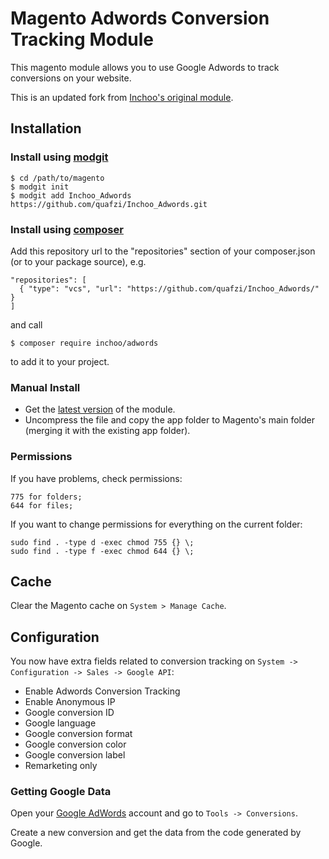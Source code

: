 # Magento Adwords Conversion Tracking Module #

This magento module allows you to use Google Adwords to track conversions on your website.

This is an updated fork from [Inchoo's original module](http://inchoo.net/magento/magento-and-google-adwords-conversion-tracking/).

## Installation

### Install using [modgit](https://github.com/jreinke/modgit)

    $ cd /path/to/magento
    $ modgit init
    $ modgit add Inchoo_Adwords https://github.com/quafzi/Inchoo_Adwords.git
    
### Install using [composer](http://getcomposer.org)

Add this repository url to the "repositories" section of your composer.json (or to your package source), e.g.

    "repositories": [
      { "type": "vcs", "url": "https://github.com/quafzi/Inchoo_Adwords/" }
    ]

and call

    $ composer require inchoo/adwords
    
to add it to your project.

### Manual Install

- Get the [latest version](https://github.com/quafzi/Inchoo_Adwords/archive/master.zip) of the module.
- Uncompress the file and copy the app folder to Magento's main folder (merging it with the existing app folder).

### Permissions

If you have problems, check permissions:

    775 for folders;
    644 for files; 

If you want to change permissions for everything on the current folder:

    sudo find . -type d -exec chmod 755 {} \;
    sudo find . -type f -exec chmod 644 {} \;

## Cache

Clear the Magento cache on `System > Manage Cache`.

## Configuration

You now have extra fields related to conversion tracking on `System -> Configuration -> Sales -> Google API`:

- Enable Adwords Conversion Tracking
- Enable Anonymous IP
- Google conversion ID
- Google language
- Google conversion format
- Google conversion color
- Google conversion label
- Remarketing only

### Getting Google Data

Open your [Google AdWords](https://adwords.google.com) account and go to `Tools -> Conversions`.

Create a new conversion and get the data from the code generated by Google.
